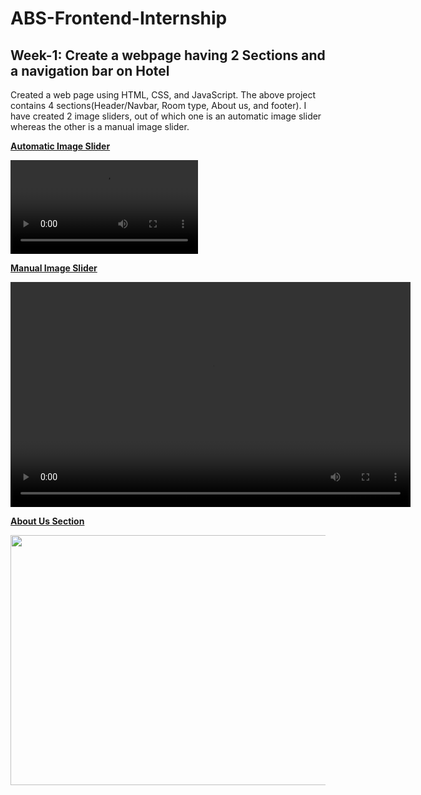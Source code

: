 # ABS-Frontend-Internship
## Week-1: Create a webpage having 2 Sections and a navigation bar on Hotel
Created a web page using HTML, CSS, and JavaScript.
The above project contains 4 sections(Header/Navbar, Room type, About us, and footer).
I have created 2 image sliders, out of which one is an automatic image slider whereas the other is a manual image slider.

<ins>**Automatic Image Slider**</ins>

<video autoplay src="https://github.com/user-attachments/assets/c98fbe3f-c801-436e-a31f-8493b98d945d"></video>

<ins>**Manual Image Slider**</ins>

<video src="https://github.com/user-attachments/assets/b5eb2a8b-bbbc-4cf6-8639-bb1b12829b19" width="640" height="360"></video>

<ins>**About Us Section**</ins>

<img height="400" width="560" src="https://github.com/user-attachments/assets/c79a02e0-4ddb-4585-b73e-e7dd0c64a64a">


